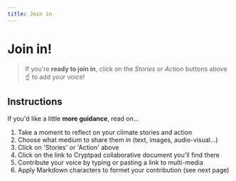 ```yaml
---
title: Join in
---
```



# Join in!

> If you're **ready to join in**, click on the *Stories* or *Action* buttons above :point_up: to add your voice!

## Instructions

If you'd like a little **more guidance**, read on...

1. Take a moment to reflect on your climate stories and action
2. Choose what medium to share them in (text, images, audio-visual...)
3. Click on 'Stories' or 'Action' above
4. Click on the link to Cryptpad collaborative document you'll find there
5. Contribute your voice by typing or pasting a link to multi-media
6. Apply Markdown characters to formet your contribution (see next page)